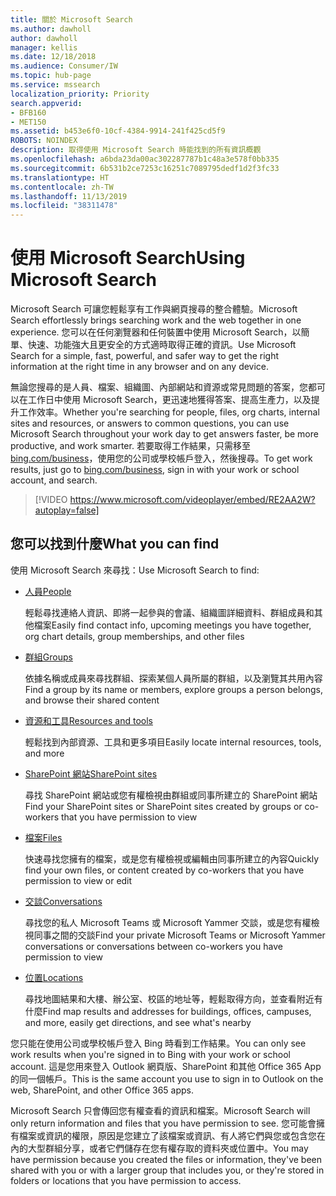 ```yaml
---
title: 關於 Microsoft Search
ms.author: dawholl
author: dawholl
manager: kellis
ms.date: 12/18/2018
ms.audience: Consumer/IW
ms.topic: hub-page
ms.service: mssearch
localization_priority: Priority
search.appverid:
- BFB160
- MET150
ms.assetid: b453e6f0-10cf-4384-9914-241f425cd5f9
ROBOTS: NOINDEX
description: 取得使用 Microsoft Search 時能找到的所有資訊概觀
ms.openlocfilehash: a6bda23da00ac302287787b1c48a3e578f0bb335
ms.sourcegitcommit: 6b531b2ce7253c16251c7089795dedf1d2f3fc33
ms.translationtype: HT
ms.contentlocale: zh-TW
ms.lasthandoff: 11/13/2019
ms.locfileid: "38311478"
---
```

# <a name="using-microsoft-search"></a><span data-ttu-id="72b25-103">使用 Microsoft Search</span><span class="sxs-lookup"><span data-stu-id="72b25-103">Using Microsoft Search</span></span>

<span data-ttu-id="72b25-104">Microsoft Search 可讓您輕鬆享有工作與網頁搜尋的整合體驗。</span><span class="sxs-lookup"><span data-stu-id="72b25-104">Microsoft Search effortlessly brings searching work and the web together in one experience.</span></span> <span data-ttu-id="72b25-105">您可以在任何瀏覽器和任何裝置中使用 Microsoft Search，以簡單、快速、功能強大且更安全的方式適時取得正確的資訊。</span><span class="sxs-lookup"><span data-stu-id="72b25-105">Use Microsoft Search for a simple, fast, powerful, and safer way to get the right information at the right time in any browser and on any device.</span></span>
  
<span data-ttu-id="72b25-106">無論您搜尋的是人員、檔案、組織圖、內部網站和資源或常見問題的答案，您都可以在工作日中使用 Microsoft Search，更迅速地獲得答案、提高生產力，以及提升工作效率。</span><span class="sxs-lookup"><span data-stu-id="72b25-106">Whether you're searching for people, files, org charts, internal sites and resources, or answers to common questions, you can use Microsoft Search throughout your work day to get answers faster, be more productive, and work smarter.</span></span> <span data-ttu-id="72b25-107">若要取得工作結果，只需移至 [bing.com/business](https://www.bing.com/business)，使用您的公司或學校帳戶登入，然後搜尋。</span><span class="sxs-lookup"><span data-stu-id="72b25-107">To get work results, just go to [bing.com/business](https://www.bing.com/business), sign in with your work or school account, and search.</span></span> 
  
> [!VIDEO https://www.microsoft.com/videoplayer/embed/RE2AA2W?autoplay=false]

## <a name="what-you-can-find"></a><span data-ttu-id="72b25-108">您可以找到什麼</span><span class="sxs-lookup"><span data-stu-id="72b25-108">What you can find</span></span>
  
<span data-ttu-id="72b25-109">使用 Microsoft Search 來尋找：</span><span class="sxs-lookup"><span data-stu-id="72b25-109">Use Microsoft Search to find:</span></span>
  
- [<span data-ttu-id="72b25-110">人員</span><span class="sxs-lookup"><span data-stu-id="72b25-110">People</span></span>](find-people-and-groups.md)
    
    <span data-ttu-id="72b25-111">輕鬆尋找連絡人資訊、即將一起參與的會議、組織圖詳細資料、群組成員和其他檔案</span><span class="sxs-lookup"><span data-stu-id="72b25-111">Easily find contact info, upcoming meetings you have together, org chart details, group memberships, and other files</span></span>
    
- [<span data-ttu-id="72b25-112">群組</span><span class="sxs-lookup"><span data-stu-id="72b25-112">Groups</span></span>](find-people-and-groups.md)
    
    <span data-ttu-id="72b25-113">依據名稱或成員來尋找群組、探索某個人員所屬的群組，以及瀏覽其共用內容</span><span class="sxs-lookup"><span data-stu-id="72b25-113">Find a group by its name or members, explore groups a person belongs, and browse their shared content</span></span>
    
- [<span data-ttu-id="72b25-114">資源和工具</span><span class="sxs-lookup"><span data-stu-id="72b25-114">Resources and tools</span></span>](find-resources-tools-and-more.md)
    
    <span data-ttu-id="72b25-115">輕鬆找到內部資源、工具和更多項目</span><span class="sxs-lookup"><span data-stu-id="72b25-115">Easily locate internal resources, tools, and more</span></span>
    
- [<span data-ttu-id="72b25-116">SharePoint 網站</span><span class="sxs-lookup"><span data-stu-id="72b25-116">SharePoint sites</span></span>](find-sharepoint-sites.md)
    
    <span data-ttu-id="72b25-117">尋找 SharePoint 網站或您有權檢視由群組或同事所建立的 SharePoint 網站</span><span class="sxs-lookup"><span data-stu-id="72b25-117">Find your SharePoint sites or SharePoint sites created by groups or co-workers that you have permission to view</span></span>
    
- [<span data-ttu-id="72b25-118">檔案</span><span class="sxs-lookup"><span data-stu-id="72b25-118">Files</span></span>](find-files.md)
    
    <span data-ttu-id="72b25-119">快速尋找您擁有的檔案，或是您有權檢視或編輯由同事所建立的內容</span><span class="sxs-lookup"><span data-stu-id="72b25-119">Quickly find your own files, or content created by co-workers that you have permission to view or edit</span></span>
    
- [<span data-ttu-id="72b25-120">交談</span><span class="sxs-lookup"><span data-stu-id="72b25-120">Conversations</span></span>](find-conversations.md)
    
    <span data-ttu-id="72b25-121">尋找您的私人 Microsoft Teams 或 Microsoft Yammer 交談，或是您有權檢視同事之間的交談</span><span class="sxs-lookup"><span data-stu-id="72b25-121">Find your private Microsoft Teams or Microsoft Yammer conversations or conversations between co-workers you have permission to view</span></span>
    
- [<span data-ttu-id="72b25-122">位置</span><span class="sxs-lookup"><span data-stu-id="72b25-122">Locations</span></span>](find-locations.md)
    
    <span data-ttu-id="72b25-123">尋找地圖結果和大樓、辦公室、校區的地址等，輕鬆取得方向，並查看附近有什麼</span><span class="sxs-lookup"><span data-stu-id="72b25-123">Find map results and addresses for buildings, offices, campuses, and more, easily get directions, and see what's nearby</span></span>    
    
<span data-ttu-id="72b25-124">您只能在使用公司或學校帳戶登入 Bing 時看到工作結果。</span><span class="sxs-lookup"><span data-stu-id="72b25-124">You can only see work results when you're signed in to Bing with your work or school account.</span></span> <span data-ttu-id="72b25-125">這是您用來登入 Outlook 網頁版、SharePoint 和其他 Office 365 App 的同一個帳戶。</span><span class="sxs-lookup"><span data-stu-id="72b25-125">This is the same account you use to sign in to Outlook on the web, SharePoint, and other Office 365 apps.</span></span> 
  
<span data-ttu-id="72b25-126">Microsoft Search 只會傳回您有權查看的資訊和檔案。</span><span class="sxs-lookup"><span data-stu-id="72b25-126">Microsoft Search will only return information and files that you have permission to see.</span></span> <span data-ttu-id="72b25-127">您可能會擁有檔案或資訊的權限，原因是您建立了該檔案或資訊、有人將它們與您或包含您在內的大型群組分享，或者它們儲存在您有權存取的資料夾或位置中。</span><span class="sxs-lookup"><span data-stu-id="72b25-127">You may have permission because you created the files or information, they've been shared with you or with a larger group that includes you, or they're stored in folders or locations that you have permission to access.</span></span>

  

